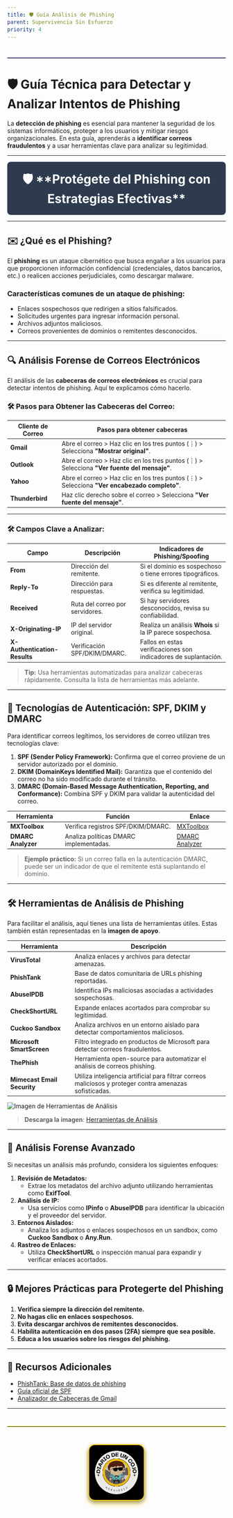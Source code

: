 ```yaml
---
title: 🛡️ Guía Análisis de Phishing
parent: Supervivencia Sin Esfuerzo
priority: 4
---
```

<hr style="border: none; border-top: 1px solid #7e57c2; margin: 40px 0; width: 100%;">

# 🛡️ **Guía Técnica para Detectar y Analizar Intentos de Phishing**

La **detección de phishing** es esencial para mantener la seguridad de los sistemas informáticos, proteger a los usuarios y mitigar riesgos organizacionales. En esta guía, aprenderás a **identificar correos fraudulentos** y a usar herramientas clave para analizar su legitimidad.

---

<div style="background-color: #2E3B4E; padding: 20px; text-align: center; border-radius: 8px; color: white; font-size: 28px; font-weight: bold;">
  🛡️ **Protégete del Phishing con Estrategias Efectivas**
</div>

---

## ✉️ **¿Qué es el Phishing?**

El **phishing** es un ataque cibernético que busca engañar a los usuarios para que proporcionen información confidencial (credenciales, datos bancarios, etc.) o realicen acciones perjudiciales, como descargar malware.

### **Características comunes de un ataque de phishing:**

- Enlaces sospechosos que redirigen a sitios falsificados.
- Solicitudes urgentes para ingresar información personal.
- Archivos adjuntos maliciosos.
- Correos provenientes de dominios o remitentes desconocidos.

---

## 🔍 **Análisis Forense de Correos Electrónicos**

El análisis de las **cabeceras de correos electrónicos** es crucial para detectar intentos de phishing. Aquí te explicamos cómo hacerlo.

### 🛠️ **Pasos para Obtener las Cabeceras del Correo:**

| **Cliente de Correo** | **Pasos para obtener cabeceras**                                                                 |
|-----------------------|--------------------------------------------------------------------------------------------------|
| **Gmail**             | Abre el correo > Haz clic en los tres puntos (⋮) > Selecciona **"Mostrar original"**.             |
| **Outlook**           | Abre el correo > Haz clic en los tres puntos (⋮) > Selecciona **"Ver fuente del mensaje"**.      |
| **Yahoo**             | Abre el correo > Haz clic en los tres puntos (⋮) > Selecciona **"Ver encabezado completo"**.      |
| **Thunderbird**       | Haz clic derecho sobre el correo > Selecciona **"Ver fuente del mensaje"**.                       |

---

### 🛠️ **Campos Clave a Analizar:**

| **Campo**                   | **Descripción**                                                                                       | **Indicadores de Phishing/Spoofing**                                    |
|-----------------------------|-------------------------------------------------------------------------------------------------------|-------------------------------------------------------------------------|
| **From**                     | Dirección del remitente.                                                                             | Si el dominio es sospechoso o tiene errores tipográficos.               |
| **Reply-To**                 | Dirección para respuestas.                                                                          | Si es diferente al remitente, verifica su legitimidad.                  |
| **Received**                 | Ruta del correo por servidores.                                                                     | Si hay servidores desconocidos, revisa su confiabilidad.                |
| **X-Originating-IP**         | IP del servidor original.                                                                           | Realiza un análisis **Whois** si la IP parece sospechosa.               |
| **X-Authentication-Results** | Verificación SPF/DKIM/DMARC.                                                                         | Fallos en estas verificaciones son indicadores de suplantación.         |

> **Tip:** Usa herramientas automatizadas para analizar cabeceras rápidamente. Consulta la lista de herramientas más adelante.

---

## 🔐 **Tecnologías de Autenticación: SPF, DKIM y DMARC**

Para identificar correos legítimos, los servidores de correo utilizan tres tecnologías clave:

1. **SPF (Sender Policy Framework):** Confirma que el correo proviene de un servidor autorizado por el dominio.
2. **DKIM (DomainKeys Identified Mail):** Garantiza que el contenido del correo no ha sido modificado durante el tránsito.
3. **DMARC (Domain-Based Message Authentication, Reporting, and Conformance):** Combina SPF y DKIM para validar la autenticidad del correo.

| **Herramienta**           | **Función**                              | **Enlace**                               |
|---------------------------|------------------------------------------|------------------------------------------|
| **MXToolbox**             | Verifica registros SPF/DKIM/DMARC.       | [MXToolbox](https://mxtoolbox.com)       |
| **DMARC Analyzer**        | Analiza políticas DMARC implementadas.   | [DMARC Analyzer](https://www.dmarcian.com) |

> **Ejemplo práctico:** Si un correo falla en la autenticación DMARC, puede ser un indicador de que el remitente está suplantando el dominio.

---

## 🛠️ **Herramientas de Análisis de Phishing**

Para facilitar el análisis, aquí tienes una lista de herramientas útiles. Estas también están representadas en la **imagen de apoyo**.

| **Herramienta**           | **Descripción**                                                                                     |
|---------------------------|---------------------------------------------------------------------------------------------------|
| **VirusTotal**            | Analiza enlaces y archivos para detectar amenazas.                                               |
| **PhishTank**             | Base de datos comunitaria de URLs phishing reportadas.                                           |
| **AbuseIPDB**             | Identifica IPs maliciosas asociadas a actividades sospechosas.                                    |
| **CheckShortURL**         | Expande enlaces acortados para comprobar su legitimidad.                                         |
| **Cuckoo Sandbox**        | Analiza archivos en un entorno aislado para detectar comportamientos maliciosos.                |
| **Microsoft SmartScreen** | Filtro integrado en productos de Microsoft para detectar correos fraudulentos.                  |
| **ThePhish**              | Herramienta open-source para automatizar el análisis de correos phishing.                       |
| **Mimecast Email Security** | Utiliza inteligencia artificial para filtrar correos maliciosos y proteger contra amenazas sofisticadas. |

![Imagen de Herramientas de Análisis](/assets/img/phis.jpeg)

> **Descarga la imagen**: [Herramientas de Análisis](https://www.example.com)

---

## 🧰 **Análisis Forense Avanzado**

Si necesitas un análisis más profundo, considera los siguientes enfoques:

1. **Revisión de Metadatos:**
   - Extrae los metadatos del archivo adjunto utilizando herramientas como **ExifTool**.
2. **Análisis de IP:**
   - Usa servicios como **IPinfo** o **AbuseIPDB** para identificar la ubicación y el proveedor del servidor.
3. **Entornos Aislados:**
   - Analiza los adjuntos o enlaces sospechosos en un sandbox, como **Cuckoo Sandbox** o **Any.Run**.
4. **Rastreo de Enlaces:**
   - Utiliza **CheckShortURL** o inspección manual para expandir y verificar enlaces acortados.

---

## 🔒 **Mejores Prácticas para Protegerte del Phishing**

1. **Verifica siempre la dirección del remitente.**
2. **No hagas clic en enlaces sospechosos.**
3. **Evita descargar archivos de remitentes desconocidos.**
4. **Habilita autenticación en dos pasos (2FA) siempre que sea posible.**
5. **Educa a los usuarios sobre los riesgos del phishing.**

---

## 📂 **Recursos Adicionales**

- [PhishTank: Base de datos de phishing](https://www.phishtank.com)
- [Guía oficial de SPF](https://www.openspf.org)
- [Analizador de Cabeceras de Gmail](https://toolbox.googleapps.com/apps/messageheader/)

---
<hr style="border: none; border-top: 1px solid #FFD700; margin: 40px 0; width: 100%; opacity: 0.9; box-shadow: 0 2px 4px rgba(255, 215, 0, 0.3);">

<div style="text-align: center; margin: 40px 0;">
  <img src="/assets/images/cojo.png" alt="Firma" style="max-width: 25%; height: auto; border-radius: 15px; border: 2px solid #FFD700; box-shadow: 0 8px 16px rgba(255, 215, 0, 0.4), 0 4px 8px rgba(0, 0, 0, 0.5); filter: brightness(0.95) saturate(1.1);">
</div>